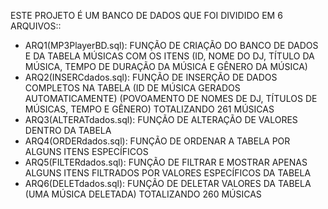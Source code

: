 ESTE PROJETO É UM BANCO DE DADOS QUE FOI DIVIDIDO EM 6 ARQUIVOS::

- ARQ1(MP3PlayerBD.sql): FUNÇÃO DE CRIAÇÃO DO BANCO DE DADOS E DA TABELA MÚSICAS COM OS ITENS (ID, NOME DO DJ, TÍTULO DA MÚSICA, TEMPO DE DURAÇÃO DA MÚSICA E GÊNERO 
  DA MÚSICA)
- ARQ2(INSERCdados.sql): FUNÇÃO DE INSERÇÃO DE DADOS COMPLETOS NA TABELA (ID DE MÚSICA GERADOS AUTOMATICAMENTE) (POVOAMENTO DE NOMES DE DJ, TÍTULOS DE MÚSICAS, TEMPO 
  E GÊNERO) TOTALIZANDO 261 MÚSICAS
- ARQ3(ALTERATdados.sql): FUNÇÃO DE ALTERAÇÃO DE VALORES DENTRO DA TABELA
- ARQ4(ORDERdados.sql): FUNÇÃO DE ORDENAR A TABELA POR ALGUNS ITENS ESPECÍFICOS
- ARQ5(FILTERdados.sql): FUNÇÃO DE FILTRAR E MOSTRAR APENAS ALGUNS ITENS FILTRADOS POR VALORES ESPECÍFICOS DA TABELA
- ARQ6(DELETdados.sql): FUNÇÃO DE DELETAR VALORES DA TABELA (UMA MÚSICA DELETADA) TOTALIZANDO 260 MÚSICAS
  
